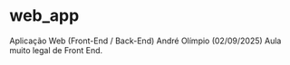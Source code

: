 # web_app
Aplicação Web (Front-End / Back-End)
André Olímpio (02/09/2025)
Aula muito legal de Front End.